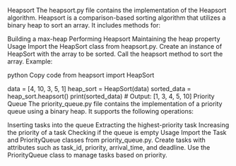 Heapsort
The heapsort.py file contains the implementation of the Heapsort algorithm. Heapsort is a comparison-based sorting algorithm that utilizes a binary heap to sort an array. It includes methods for:

Building a max-heap
Performing Heapsort
Maintaining the heap property
Usage
Import the HeapSort class from heapsort.py.
Create an instance of HeapSort with the array to be sorted.
Call the heapsort method to sort the array.
Example:

python
Copy code
from heapsort import HeapSort

data = [4, 10, 3, 5, 1]
heap_sort = HeapSort(data)
sorted_data = heap_sort.heapsort()
print(sorted_data)  # Output: [1, 3, 4, 5, 10]
Priority Queue
The priority_queue.py file contains the implementation of a priority queue using a binary heap. It supports the following operations:

Inserting tasks into the queue
Extracting the highest-priority task
Increasing the priority of a task
Checking if the queue is empty
Usage
Import the Task and PriorityQueue classes from priority_queue.py.
Create tasks with attributes such as task_id, priority, arrival_time, and deadline.
Use the PriorityQueue class to manage tasks based on priority.
